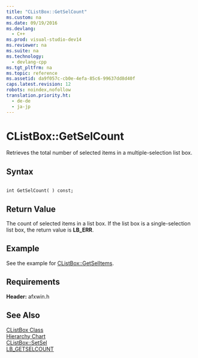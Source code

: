 ```yaml
---
title: "CListBox::GetSelCount"
ms.custom: na
ms.date: 09/19/2016
ms.devlang: 
  - C++
ms.prod: visual-studio-dev14
ms.reviewer: na
ms.suite: na
ms.technology: 
  - devlang-cpp
ms.tgt_pltfrm: na
ms.topic: reference
ms.assetid: da9f057c-cb0e-4efa-85c6-99637dd8d40f
caps.latest.revision: 12
robots: noindex,nofollow
translation.priority.ht: 
  - de-de
  - ja-jp
---
```

# CListBox::GetSelCount
Retrieves the total number of selected items in a multiple-selection list box.  
  
## Syntax  
  
```  
  
int GetSelCount( ) const;  
```  
  
## Return Value  
 The count of selected items in a list box. If the list box is a single-selection list box, the return value is **LB_ERR**.  
  
## Example  
 See the example for [CListBox::GetSelItems](../vs140/CListBox--GetSelItems.md).  
  
## Requirements  
 **Header:** afxwin.h  
  
## See Also  
 [CListBox Class](../vs140/CListBox-Class.md)   
 [Hierarchy Chart](../vs140/Hierarchy-Chart.md)   
 [CListBox::SetSel](../vs140/CListBox--SetSel.md)   
 [LB_GETSELCOUNT](http://msdn.microsoft.com/library/windows/desktop/bb761309)